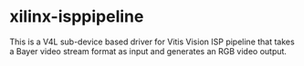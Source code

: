 # xilinx-isppipeline
This is a V4L sub-device based driver for Vitis Vision ISP pipeline that takes a Bayer video stream format as input and generates an RGB video output.

